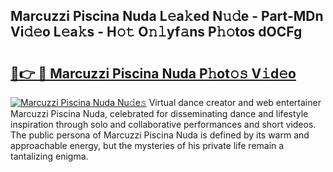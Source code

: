 ## Marcuzzi Piscina Nuda L𝚎a𝚔ed N𝚞𝚍e - Part-MDn Vi𝚍𝚎o L𝚎a𝚔s - H𝚘𝚝 O𝚗𝚕yf𝚊ns P𝚑𝚘tos dOCFg

# <h2><a href="http://kf7rhjp.oniu.top/?m=Marcuzzi+Piscina+Nuda">🔗👉 🔴 Marcuzzi Piscina Nuda P𝚑ot𝚘𝚜 V𝚒d𝚎o</a></h2>

[![Marcuzzi Piscina Nuda Nu𝚍e𝚜](https://i.imgur.com/0qMVB7G.gif)](http://kf7rhjp.oniu.top/?m=Marcuzzi+Piscina+Nuda)
Virtual dance creator and web entertainer Marcuzzi Piscina Nuda, celebrated for disseminating dance and lifestyle inspiration through solo and collaborative performances and short videos. The public persona of Marcuzzi Piscina Nuda is defined by its warm and approachable energy, but the mysteries of his private life remain a tantalizing enigma.  
